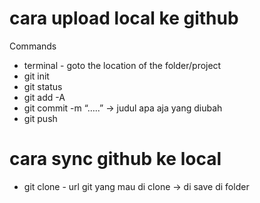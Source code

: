 # cara upload local ke github
   Commands
   - terminal - goto the location of the folder/project
   - git init
   - git status
   - git add -A
   - git commit -m “…..” -> judul apa aja yang diubah
   - git push

# cara sync github ke local

   - git clone - url git yang mau di clone -> di save di folder
